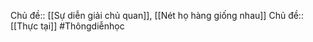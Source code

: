 Chủ đề:: [[Sự diễn giải chủ quan]], [[Nét họ hàng giống nhau]] 
Chủ đề:: [[Thực tại]]
#Thôngdiễnhọc 
